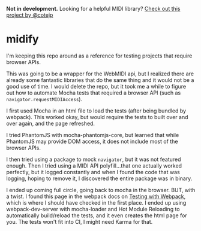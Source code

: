 **Not in development.**
Looking for a helpful MIDI library? [Check out this project by @cotejp](https://github.com/cotejp/webmidi)
# midify

I'm keeping this repo around as a reference for testing projects that require browser APIs.


This was going to be a wrapper for the WebMIDI api, but I realized there are already some fantastic libraries that do the same thing and it would not be a good use of time. I would delete the repo, but it took me a while to figure out how to automate Mocha tests that required a browser API (such as `navigator.requestMIDIAccess`).

I first used Mocha in an html file to load the tests (after being bundled by webpack). This worked okay, but would require the tests to built over and over again, and the page refreshed.

I tried PhantomJS with mocha-phantomjs-core, but learned that while PhantomJS may provide DOM access, it does not include most of the browser APIs. 

I then tried using a package to mock `navigator`, but it was not featured enough. Then I tried using a MIDI API polyfill...that one actually worked perfectly, but it logged constantly and when I found the code that was logging, hoping to remove it, I discovered the entire package was in binary. 

I ended up coming full circle, going back to mocha in the browser. BUT, with a twist. I found this page in the webpack docs on [Testing with Webpack](https://webpack.github.io/docs/testing.html#webpack-dev-server), which is where I should have checked in the first place. I ended up using webpack-dev-server with mocha-loader and Hot Module Reloading to automatically build/reload the tests, and it even creates the html page for you.
The tests won't fit into CI, I might need Karma for that. 
